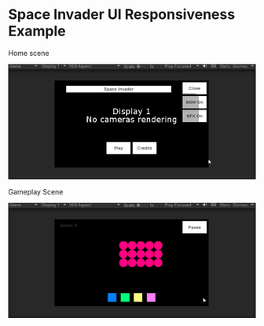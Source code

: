 # Space Invader UI Responsiveness Example
Home scene

![Home](Screenshot/Home.gif)

Gameplay Scene

![Gameplay](Screenshot/Gameplay.gif)
